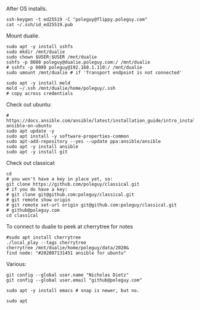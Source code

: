 After OS installs.

    ssh-keygen -t ed25519 -C "poleguy@flippy.poleguy.com"
    cat ~/.ssh/id_ed25519.pub 

Mount dualie.

    sudo apt -y install sshfs
    sudo mkdir /mnt/dualie
    sudo chown $USER:$USER /mnt/dualie
    sshfs -p 8080 poleguy@dualie.poleguy.com:/ /mnt/dualie
    # sshfs -p 8080 poleguy@192.168.1.110:/ /mnt/dualie
    sudo umount /mnt/dualie # if 'Transport endpoint is not connected'
    
    sudo apt -y install meld
    meld ~/.ssh /mnt/dualie/home/poleguy/.ssh
    # copy across credentials

Check out ubuntu:

    # https://docs.ansible.com/ansible/latest/installation_guide/intro_installation.html#installing-ansible-on-ubuntu
    sudo apt update -y
    sudo apt install -y software-properties-common
    sudo apt-add-repository --yes --update ppa:ansible/ansible
    sudo apt -y install ansible
    sudo apt -y install git

Check out classical:
  
    cd
    # you won't have a key in place yet, so:
    git clone https://github.com/poleguy/classical.git
    # if you do have a key:
    # git clone git@github.com:poleguy/classical.git
    # git remote show origin
    # git remote set-url origin git@github.com:poleguy/classical.git
    # github@poleguy.com
    cd classical

To connect to dualie to peek at cherrytree for notes

    #sudo apt install cherrytree
    ./local_play --tags cherrytree
    cherrytree /mnt/dualie/home/poleguy/data/2020&
    find node: "#202007131451 ansible for ubuntu"

Various:
    
    git config --global user.name "Nicholas Dietz"
    git config --global user.email "github@poleguy.com"

    sudo apt -y install emacs # snap is newer, but no.
    
    sudo apt
